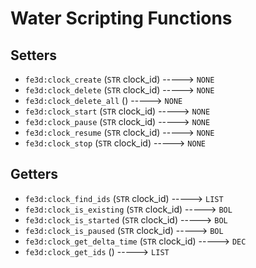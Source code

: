# Water Scripting Functions

## Setters

- `fe3d:clock_create` (`STR` clock_id) -----> `NONE`
- `fe3d:clock_delete` (`STR` clock_id) -----> `NONE`
- `fe3d:clock_delete_all` () -----> `NONE`
- `fe3d:clock_start` (`STR` clock_id) -----> `NONE`
- `fe3d:clock_pause` (`STR` clock_id) -----> `NONE`
- `fe3d:clock_resume` (`STR` clock_id) -----> `NONE`
- `fe3d:clock_stop` (`STR` clock_id) -----> `NONE`

## Getters

- `fe3d:clock_find_ids` (`STR` clock_id) -----> `LIST`
- `fe3d:clock_is_existing` (`STR` clock_id) -----> `BOL`
- `fe3d:clock_is_started` (`STR` clock_id) -----> `BOL`
- `fe3d:clock_is_paused` (`STR` clock_id) -----> `BOL`
- `fe3d:clock_get_delta_time` (`STR` clock_id) -----> `DEC`
- `fe3d:clock_get_ids` () -----> `LIST`
